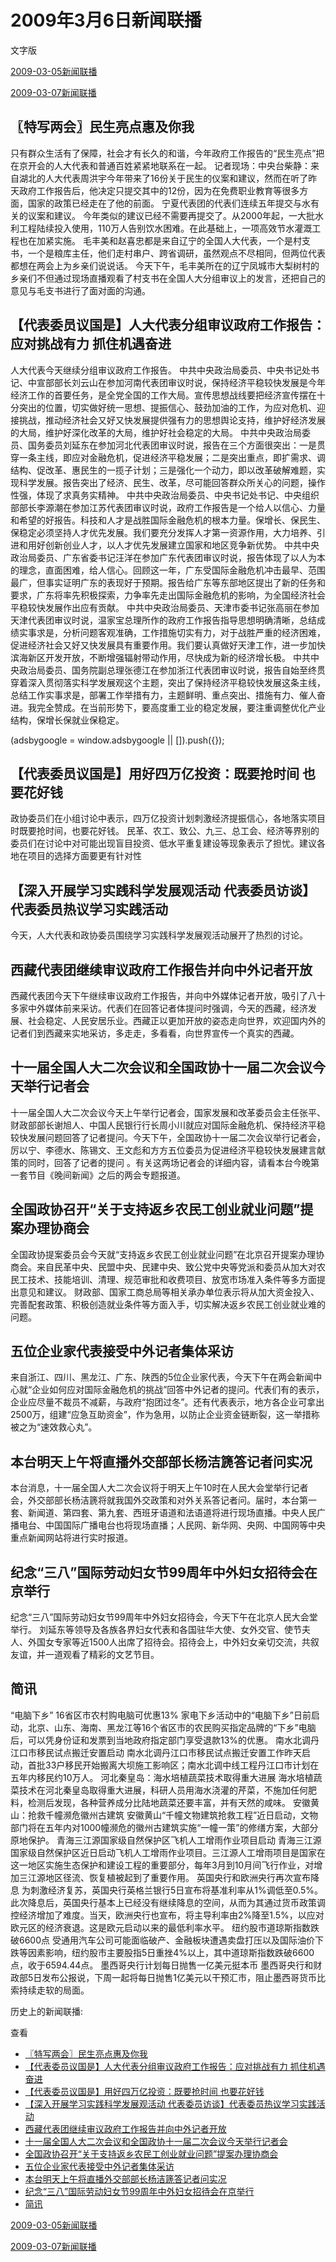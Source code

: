 







# 2009年3月6日新闻联播
 文字版








[2009-03-05新闻联播](/xinwenlianbo/20090305)


[2009-03-07新闻联播](/xinwenlianbo/20090307)





## 〖特写两会〗民生亮点惠及你我


只有群众生活有了保障，社会才有长久的和谐，今年政府工作报告的“民生亮点”把在京开会的人大代表和普通百姓紧紧地联系在一起。
记者现场：中央台柴静：来自湖北的人大代表周洪宇今年带来了16份关于民生的仪案和建议，然而在听了昨天政府工作报告后，他决定只提交其中的12份，因为在免费职业教育等很多方面，国家的政策已经走在了他的前面。
宁夏代表团的代表们连续五年提交与水有关的议案和建议。
今年类似的建议已经不需要再提交了。从2000年起，一大批水利工程陆续投入使用，110万人告别饮水困难。在此基础上，一项高效节水灌溉工程也在加紧实施。
毛丰美和赵喜忠都是来自辽宁的全国人大代表，一个是村支书，一个是粮库主任，他们走村串户、跨省调研，虽然观点不尽相同，但两位代表都想在两会上为乡亲们说说话。
今天下午，毛丰美所在的辽宁凤城市大梨树村的乡亲们不但通过现场直播观看了村支书在全国人大分组审议上的发言，还把自己的意见与毛支书进行了面对面的沟通。


## 【代表委员议国是】人大代表分组审议政府工作报告：应对挑战有力 抓住机遇奋进


人大代表今天继续分组审议政府工作报告。
中共中央政治局委员、中央书记处书记、中宣部部长刘云山在参加河南代表团审议时说，保持经济平稳较快发展是今年经济工作的首要任务，是全党全国的工作大局。宣传思想战线要把经济宣传摆在十分突出的位置，切实做好统一思想、提振信心、鼓劲加油的工作，为应对危机、迎接挑战，推动经济社会又好又快发展提供强有力的思想舆论支持，维护好经济发展的大局，维护好深化改革的大局，维护好社会稳定的大局。
中共中央政治局委员、国务委员刘延东在参加河北代表团审议时说，报告在三个方面很突出：一是贯穿一条主线，即应对金融危机，促进经济平稳发展；二是突出重点，即扩需求、调结构、促改革、惠民生的一揽子计划；三是强化一个动力，即以改革破解难题，实现科学发展。报告突出了经济、民生、改革，尽可能回答群众所关心的问题，操作性强，体现了求真务实精神。
中共中央政治局委员、中央书记处书记、中央组织部部长李源潮在参加江苏代表团审议时说，政府工作报告是一个给人以信心、力量和希望的好报告。科技和人才是战胜国际金融危机的根本力量。保增长、保民生、保稳定必须坚持人才优先发展。我们要充分发挥人才第一资源作用，大力培养、引进和用好创新创业人才，以人才优先发展建立国家和地区竞争新优势。
中共中央政治局委员、广东省委书记汪洋在参加广东代表团审议时说，报告体现了以人为本的理念，直面困难，给人信心。回顾这一年，广东受国际金融危机冲击最早、范围最广，但事实证明广东的表现好于预期。报告给广东等东部地区提出了新的任务和要求，广东将率先积极探索，力争率先走出国际金融危机的影响，为全国经济社会平稳较快发展作出应有贡献。
中共中央政治局委员、天津市委书记张高丽在参加天津代表团审议时说，温家宝总理所作的政府工作报告指导思想明确清晰，总结成绩实事求是，分析问题客观准确，工作措施切实有力，对于战胜严重的经济困难，促进经济社会又好又快发展具有重要作用。我们要认真做好天津工作，进一步加快滨海新区开发开放，不断增强辐射带动作用，尽快成为新的经济增长极。
中共中央政治局委员、国务院副总理张德江在参加浙江代表团审议时说，报告自始至终贯穿着深入贯彻落实科学发展观这个主题，突出了保持经济平稳较快发展这条主线，总结工作实事求是，部署工作举措有力，主题鲜明、重点突出、措施有力、催人奋进。我完全赞成。在当前形势下，要高度重工业的稳定发展，要注重调整优化产业结构，保增长保就业保稳定。





 (adsbygoogle = window.adsbygoogle || []).push({});

 
## 【代表委员议国是】用好四万亿投资：既要抢时间 也要花好钱


政协委员们在小组讨论中表示，四万亿投资计划刺激经济提振信心，各地落实项目时既要抢时间，也要花好钱。
民革、农工、致公、九三、总工会、经济等界别的委员们在讨论中对可能出现盲目投资、低水平重复建设等现象表示了担忧。建议各地在项目的选择方面要更有针对性


## 【深入开展学习实践科学发展观活动 代表委员访谈】代表委员热议学习实践活动


今天，人大代表和政协委员围绕学习实践科学发展观活动展开了热烈的讨论。


## 西藏代表团继续审议政府工作报告并向中外记者开放


西藏代表团今天下午继续审议政府工作报告，并向中外媒体记者开放，吸引了八十多家中外媒体前来采访。代表们在回答记者体提问时强调，今天的西藏，经济发展、社会稳定、人民安居乐业。西藏正以更加开放的姿态走向世界，欢迎国内外的记者们到西藏来实地采访，多走走，多看看，向世界宣传一个真实的西藏。


## 十一届全国人大二次会议和全国政协十一届二次会议今天举行记者会


十一届全国人大二次会议今天上午举行记者会，国家发展和改革委员会主任张平、财政部部长谢旭人、中国人民银行行长周小川就应对国际金融危机、保持经济平稳较快发展问题回答了记者提问。今天下午，全国政协十一届二次会议举行记者会， 厉以宁、李德水、陈锡文、王文彪和方方五位委员为促进经济平稳较快发展建言献策的同时，回答了记者的提问 。有关这两场记者会的详细内容，请看本台今晚第一套节目《晚间新闻》之后的两会专题报道。


## 全国政协召开“关于支持返乡农民工创业就业问题”提案办理协商会


全国政协提案委员会今天就“支持返乡农民工创业就业问题”在北京召开提案办理协商会。来自民革中央、民盟中央、民建中央、致公党中央等党派和委员从加大对农民工技术、技能培训、清理、规范审批和收费项目、放宽市场准入条件等多方面提出意见和建议。
财政部、国家工商总局等相关承办单位表示将从加大资金投入、完善配套政策、积极创造就业条件等方面入手，切实解决返乡农民工创业就业难的问题。


## 五位企业家代表接受中外记者集体采访


来自浙江、四川、黑龙江、广东、陕西的5位企业家代表，今天下午在两会新闻中心就“企业如何应对国际金融危机的挑战”回答中外记者的提问。代表们有的表示，企业应尽量不裁员不减薪，与政府“抱团过冬”。还有代表表示，地方各企业可拿出2500万，组建“应急互助资金”，作为急用，以防止企业资金链断裂，这一举措称被之为“速效救心丸”。


## 本台明天上午将直播外交部部长杨洁篪答记者问实况


本台消息，十一届全国人大二次会议将于明天上午10时在人民大会堂举行记者会，外交部部长杨洁篪将就我国外交政策和对外关系答记者问。届时，本台第一套、新闻道、第四套、第九套、西班牙语道和法语道将进行现场直播。中央人民广播电台、中国国际广播电台也将现场直播；人民网、新华网、央网、中国网等中央重点新闻网站将进行实时报道。


## 纪念“三八”国际劳动妇女节99周年中外妇女招待会在京举行


纪念“三八”国际劳动妇女节99周年中外妇女招待会，今天下午在北京人民大会堂举行。
刘延东等领导及各族各界妇女代表和各国驻华大使、女外交官、使节夫人、外国女专家等近1500人出席了招待会。招待会上，中外妇女亲切交流，共叙友谊，并一道观看了精彩的文艺节目。


## 简讯


“电脑下乡” 16省区市农村购电脑可优惠13%
家电下乡活动中的“电脑下乡”日前启动，北京、山东、海南、黑龙江等16个省区市的农民购买指定品牌的“下乡”电脑后，可以凭身份证和发票到当地政府指定部门享受退款13%的优惠。
南水北调丹江口市移民试点搬迁安置启动
南水北调丹江口市移民试点搬迁安置工作昨天启动，首批33户移民开始搬离大坝施工影响区；南水北调中线工程丹江口市计划在五年内移民约10万人。
河北秦皇岛：海水培植蔬菜技术取得重大进展
海水培植蔬菜技术在河北秦皇岛取得重大进展，科研人员用海水浇灌的芹菜，不施加任何肥料，检测后发现，各种营养成分比陆地蔬菜还要丰富，并有天然的咸味。
安徽黄山：抢救千幢濒危徽州古建筑
安徽黄山“千幢文物建筑抢救工程”近日启动，文物部门将在五年内对1000幢濒危的徽州古建筑实施“一幢一策”的修缮方案，大部分原地保护。
青海三江源国家级自然保护区飞机人工增雨作业项目启动
青海三江源国家级自然保护区近日启动飞机人工增雨作业项目。三江源人工增雨项目是国家在这一地区实施生态保护和建设工程的重要部分，每年3月到10月间飞行作业，对增加三江源地区径流、恢复植被起到了重要作用。
英国央行和欧洲央行再次宣布降息
为刺激经济复苏，英国央行英格兰银行5日宣布将基准利率从1%调低至0.5%。此次降息后，英国央行基本上已经没有继续降息的空间，从而为其通过货币政策调控经济增加了难度。当天，欧洲央行也宣布，将主导利率由2%降至1.5%，以应对欧元区的经济衰退。这是欧元启动以来的最低利率水平。
纽约股市道琼斯指数跌破6600点
受通用汽车公司可能面临破产、金融板块遭遇卖盘打压以及国际油价下跌等因素影响，纽约股市主要股指5日重挫4%以上，其中道琼斯指数跌破6600点，收于6594.44点。
墨西哥央行计划每日抛售一亿美元挺本币
墨西哥央行和财政部5日发布公报说，下周一起将每日抛售1亿美元以干预汇市，阻止墨西哥货币比索持续走软的局面。






历史上的新闻联播:

 查看
 

* [〖特写两会〗民生亮点惠及你我](#〖特写两会〗民生亮点惠及你我)
* [【代表委员议国是】人大代表分组审议政府工作报告：应对挑战有力 抓住机遇奋进](#【代表委员议国是】人大代表分组审议政府工作报告：应对挑战有力-抓住机遇奋进)
* [【代表委员议国是】用好四万亿投资：既要抢时间 也要花好钱](#【代表委员议国是】用好四万亿投资：既要抢时间-也要花好钱)
* [【深入开展学习实践科学发展观活动 代表委员访谈】代表委员热议学习实践活动](#【深入开展学习实践科学发展观活动-代表委员访谈】代表委员热议学习实践活动)
* [西藏代表团继续审议政府工作报告并向中外记者开放](#西藏代表团继续审议政府工作报告并向中外记者开放)
* [十一届全国人大二次会议和全国政协十一届二次会议今天举行记者会](#十一届全国人大二次会议和全国政协十一届二次会议今天举行记者会)
* [全国政协召开“关于支持返乡农民工创业就业问题”提案办理协商会](#全国政协召开“关于支持返乡农民工创业就业问题”提案办理协商会)
* [五位企业家代表接受中外记者集体采访](#五位企业家代表接受中外记者集体采访)
* [本台明天上午将直播外交部部长杨洁篪答记者问实况](#本台明天上午将直播外交部部长杨洁篪答记者问实况)
* [纪念“三八”国际劳动妇女节99周年中外妇女招待会在京举行](#纪念“三八”国际劳动妇女节99周年中外妇女招待会在京举行)
* [简讯](#简讯)






[2009-03-05新闻联播](/xinwenlianbo/20090305)


[2009-03-07新闻联播](/xinwenlianbo/20090307)




